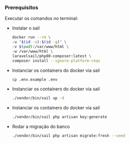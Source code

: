 ### Prerequisitos

Executar os comandos no terminal:

* Instalar o sail

    ```sh
    docker run --rm \
    -u "$(id -u):$(id -g)" \
    -v $(pwd):/var/www/html \
    -w /var/www/html \
    laravelsail/php80-composer:latest \
    composer install --ignore-platform-reqs
    ```


* Instanciar os containers do docker via sail
  ```sh
  cp .env.example .env
  ```


* Instanciar os containers do docker via sail
  ```sh
  ./vendor/bin/sail up -d
  ```


* Instanciar os containers do docker via sail
  ```sh
  ./vendor/bin/sail php artisan key:generate
  ```


* Rodar a migração do banco
  ```sh
  ./vendor/bin/sail php artisan migrate:fresh --seed 
  ```

